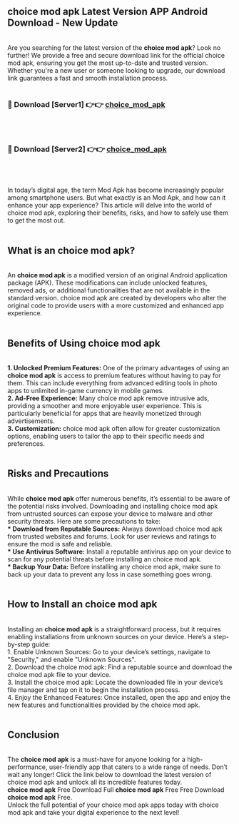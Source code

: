 ## choice mod apk Latest Version APP Android Download - New Update
<br>
Are you searching for the latest version of the <strong>choice mod apk</strong>? Look no further! We provide a free and secure download link for the official choice mod apk, ensuring you get the most up-to-date and trusted version. Whether you're a new user or someone looking to upgrade, our download link guarantees a fast and smooth installation process.
<br>
<br>
<h3>🔴 Download [Server1] 👉👉 <a href="https://modyolo.store/choice+mod+apk">choice_mod_apk</a></h3><br>
<br>
<h3>🔴 Download [Server2] 👉👉 <a href="https://modyolo.store/choice+mod+apk">choice_mod_apk</a></h3><br>
<br>
<br>
In today’s digital age, the term Mod Apk has become increasingly popular among smartphone users. But what exactly is an Mod Apk, and how can it enhance your app experience? This article will delve into the world of choice mod apk, exploring their benefits, risks, and how to safely use them to get the most out.
<br>
<br>
<h2>What is an choice mod apk?</h2>
<br>
An <strong>choice mod apk</strong> is a modified version of an original Android application package (APK). These modifications can include unlocked features, removed ads, or additional functionalities that are not available in the standard version. choice mod apk are created by developers who alter the original code to provide users with a more customized and enhanced app experience.
<br>
<br>
<h2>Benefits of Using choice mod apk</h2>
<br>
<strong> 1. Unlocked Premium Features:</strong> One of the primary advantages of using an <strong>choice mod apk</strong> is access to premium features without having to pay for them. This can include everything from advanced editing tools in photo apps to unlimited in-game currency in mobile games.
<br>
<strong> 2. Ad-Free Experience:</strong> Many choice mod apk remove intrusive ads, providing a smoother and more enjoyable user experience. This is particularly beneficial for apps that are heavily monetized through advertisements.
<br>
<strong> 3. Customization:</strong> choice mod apk often allow for greater customization options, enabling users to tailor the app to their specific needs and preferences.
<br>
<br>
<h2>Risks and Precautions</h2>
<br>
While <strong>choice mod apk</strong> offer numerous benefits, it’s essential to be aware of the potential risks involved. Downloading and installing choice mod apk from untrusted sources can expose your device to malware and other security threats. Here are some precautions to take:
<br>
<strong> * Download from Reputable Sources:</strong> Always download choice mod apk from trusted websites and forums. Look for user reviews and ratings to ensure the mod is safe and reliable.
<br>
<strong> * Use Antivirus Software:</strong> Install a reputable antivirus app on your device to scan for any potential threats before installing an choice mod apk.
<br>
<strong> * Backup Your Data:</strong> Before installing any choice mod apk, make sure to back up your data to prevent any loss in case something goes wrong.
<br>
<br>
<h2>How to Install an choice mod apk</h2>
<br>
Installing an <strong>choice mod apk</strong> is a straightforward process, but it requires enabling installations from unknown sources on your device. Here’s a step-by-step guide:
<br>
 1. Enable Unknown Sources: Go to your device’s settings, navigate to "Security," and enable "Unknown Sources".
<br>
 2. Download the choice mod apk: Find a reputable source and download the choice mod apk file to your device.
<br>
 3. Install the choice mod apk: Locate the downloaded file in your device’s file manager and tap on it to begin the installation process.
<br>
 4. Enjoy the Enhanced Features: Once installed, open the app and enjoy the new features and functionalities provided by the choice mod apk.
<br>
<br>
<h2><strong>Conclusion</strong></h2>
<br>
The <strong>choice mod apk</strong> is a must-have for anyone looking for a high-performance, user-friendly app that caters to a wide range of needs. Don’t wait any longer! Click the link below to download the latest version of choice mod apk and unlock all its incredible features today.
<br>
<strong>choice mod apk</strong> Free Download Full <strong>choice mod apk</strong> Free Free Download <strong>choice mod apk</strong> Free.
<br>
Unlock the full potential of your choice mod apk apps today with choice mod apk and take your digital experience to the next level!